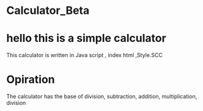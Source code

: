 # Calculator_Beta






# hello this is a simple calculator

   This calculator is written in Java script , index html ,Style.SCC


# Opiration

The calculator has the base of division, subtraction, addition, multiplication, division

